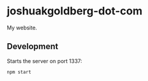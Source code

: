 # joshuakgoldberg-dot-com

My website.

## Development

Starts the server on port 1337:

```shell
npm start
```
